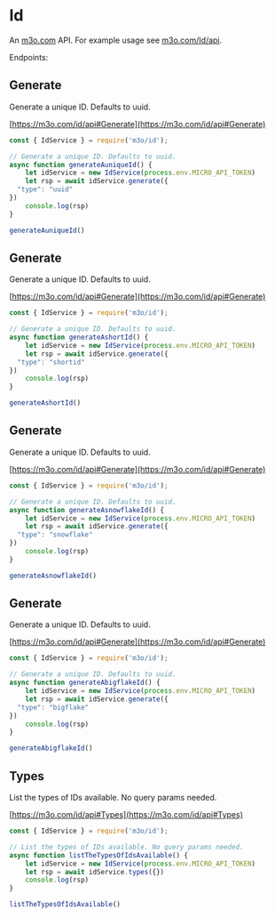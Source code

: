 # Id

An [m3o.com](https://m3o.com) API. For example usage see [m3o.com/Id/api](https://m3o.com/Id/api).

Endpoints:

## Generate

Generate a unique ID. Defaults to uuid.


[https://m3o.com/id/api#Generate](https://m3o.com/id/api#Generate)

```js
const { IdService } = require('m3o/id');

// Generate a unique ID. Defaults to uuid.
async function generateAuniqueId() {
	let idService = new IdService(process.env.MICRO_API_TOKEN)
	let rsp = await idService.generate({
  "type": "uuid"
})
	console.log(rsp)
}

generateAuniqueId()
```
## Generate

Generate a unique ID. Defaults to uuid.


[https://m3o.com/id/api#Generate](https://m3o.com/id/api#Generate)

```js
const { IdService } = require('m3o/id');

// Generate a unique ID. Defaults to uuid.
async function generateAshortId() {
	let idService = new IdService(process.env.MICRO_API_TOKEN)
	let rsp = await idService.generate({
  "type": "shortid"
})
	console.log(rsp)
}

generateAshortId()
```
## Generate

Generate a unique ID. Defaults to uuid.


[https://m3o.com/id/api#Generate](https://m3o.com/id/api#Generate)

```js
const { IdService } = require('m3o/id');

// Generate a unique ID. Defaults to uuid.
async function generateAsnowflakeId() {
	let idService = new IdService(process.env.MICRO_API_TOKEN)
	let rsp = await idService.generate({
  "type": "snowflake"
})
	console.log(rsp)
}

generateAsnowflakeId()
```
## Generate

Generate a unique ID. Defaults to uuid.


[https://m3o.com/id/api#Generate](https://m3o.com/id/api#Generate)

```js
const { IdService } = require('m3o/id');

// Generate a unique ID. Defaults to uuid.
async function generateAbigflakeId() {
	let idService = new IdService(process.env.MICRO_API_TOKEN)
	let rsp = await idService.generate({
  "type": "bigflake"
})
	console.log(rsp)
}

generateAbigflakeId()
```
## Types

List the types of IDs available. No query params needed.


[https://m3o.com/id/api#Types](https://m3o.com/id/api#Types)

```js
const { IdService } = require('m3o/id');

// List the types of IDs available. No query params needed.
async function listTheTypesOfIdsAvailable() {
	let idService = new IdService(process.env.MICRO_API_TOKEN)
	let rsp = await idService.types({})
	console.log(rsp)
}

listTheTypesOfIdsAvailable()
```
